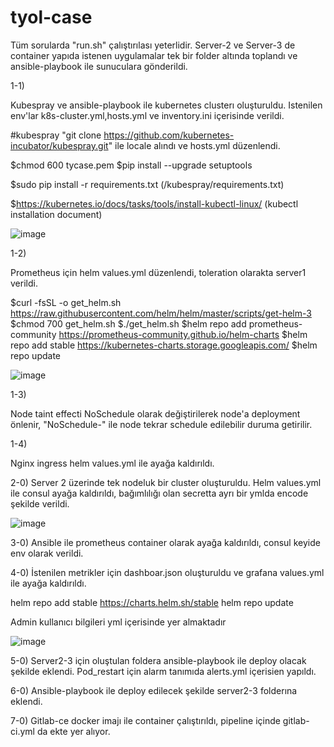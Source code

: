 # tyol-case

Tüm sorularda "run.sh" çalıştırılası yeterlidir.
Server-2 ve Server-3 de container yapıda istenen uygulamalar tek bir folder altında toplandı ve ansible-playbook ile sunuculara gönderildi.

1-1) 

Kubespray ve ansible-playbook ile kubernetes clusterı oluşturuldu. Istenilen env'lar k8s-cluster.yml,hosts.yml ve inventory.ini içerisinde verildi.

#kubespray "git clone https://github.com/kubernetes-incubator/kubespray.git" ile locale alındı ve hosts.yml düzenlendi.

$chmod 600 tycase.pem
$pip install --upgrade setuptools

$sudo pip install -r requirements.txt  (/kubespray/requirements.txt)

$https://kubernetes.io/docs/tasks/tools/install-kubectl-linux/    (kubectl installation document)

![image](https://user-images.githubusercontent.com/47417469/116604249-89ca5980-a936-11eb-8ea8-5d379145695b.png)



1-2) 

Prometheus için helm values.yml düzenlendi, toleration olarakta server1 verildi.

$curl -fsSL -o get_helm.sh https://raw.githubusercontent.com/helm/helm/master/scripts/get-helm-3
$chmod 700 get_helm.sh
$./get_helm.sh
$helm repo add prometheus-community https://prometheus-community.github.io/helm-charts
$helm repo add stable https://kubernetes-charts.storage.googleapis.com/
$helm repo update

![image](https://user-images.githubusercontent.com/47417469/116604873-63f18480-a937-11eb-9c92-2cedb4fb71c3.png)


1-3) 

Node taint effecti NoSchedule olarak değiştirilerek node'a deployment önlenir, "NoSchedule-" ile node tekrar schedule edilebilir duruma getirilir.

1-4) 

Nginx ingress helm values.yml ile ayağa kaldırıldı.


2-0)
Server 2 üzerinde tek nodeluk bir cluster oluşturuldu. Helm values.yml ile consul ayağa kaldırıldı, bağımlılığı olan secretta ayrı bir ymlda encode şekilde verildi.


![image](https://user-images.githubusercontent.com/47417469/116711958-08c59d80-a9dc-11eb-928a-a67047836aea.png)



3-0) 
Ansible ile prometheus container olarak ayağa kaldırıldı, consul keyide env olarak verildi.

4-0)
İstenilen metrikler için dashboar.json oluşturuldu ve grafana  values.yml ile ayağa kaldırıldı.

helm repo add stable https://charts.helm.sh/stable
helm repo update

Admin kullanıcı bilgileri yml içerisinde yer almaktadır

![image](https://user-images.githubusercontent.com/47417469/116751331-8903f700-aa0c-11eb-8c53-8be15c9f7c67.png)


5-0)
Server2-3 için oluştulan foldera ansible-playbook ile deploy olacak şekilde eklendi. Pod_restart için alarm tanımıda alerts.yml içerisien yapıldı.

6-0)
Ansible-playbook ile deploy edilecek şekilde server2-3 folderına eklendi.

7-0)
Gitlab-ce docker imajı ile container çalıştırıldı, pipeline içinde gitlab-ci.yml da ekte yer alıyor.

